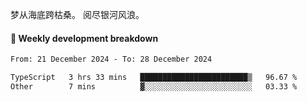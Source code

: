 梦从海底跨枯桑。
阅尽银河风浪。


#### 📝 Weekly development breakdown

<!--START_SECTION:waka-->

```txt
From: 21 December 2024 - To: 28 December 2024

TypeScript   3 hrs 33 mins   ████████████████████████▒   96.67 %
Other        7 mins          ▓░░░░░░░░░░░░░░░░░░░░░░░░   03.33 %
```

<!--END_SECTION:waka-->



